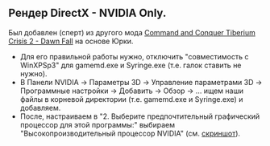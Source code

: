 ## Рендер DirectX - NVIDIA Only. 
Был добавлен (сперт) из другого мода [Command and Conquer Tiberium Crisis 2 - Dawn Fall](https://discord.gg/GMqdR5Pf) на основе Юрки. 
- Для его правильной работы нужно, отключить "совместимость с WinXPSp3" для gamemd.exe и Syringe.exe (т.е. галок ставить не нужно).
- В Панели NVIDIA → Параметры 3D → Управление параметрами 3D → Программные настройки → Добавить → Обзор → ... ищем наши файлы в корневой директории (т.е. gamemd.exe и Syringe.exe) и добавляем.
- После, настраиваем в "2. Выберите предпочтительный графический процессор для этой программы:" выбираем "Высокопроизводительный процессор NVIDIA" (см. [скриншот](https://raw.githubusercontent.com/YoVVassup/MOVision_Builder/main/Doc/DirectX.jpg)).